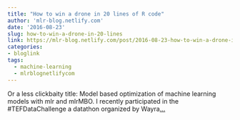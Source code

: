 ```yaml
---
title: "How to win a drone in 20 lines of R code"
author: 'mlr-blog.netlify.com'
date: '2016-08-23'
slug: how-to-win-a-drone-in-20-lines
link: https://mlr-blog.netlify.com/post/2016-08-23-how-to-win-a-drone-in-20-lines-of-r-code/
categories:
- bloglink
tags:
  - machine-learning
  - mlrblognetlifycom
---
```


Or a less clickbaity title: Model based optimization of machine learning models with mlr and mlrMBO. I recently participated in the #TEFDataChallenge a datathon organized by Wayra[... <i class="fas fa-external-link-alt"></i>](https://mlr-blog.netlify.com/post/2016-08-23-how-to-win-a-drone-in-20-lines-of-r-code/)


